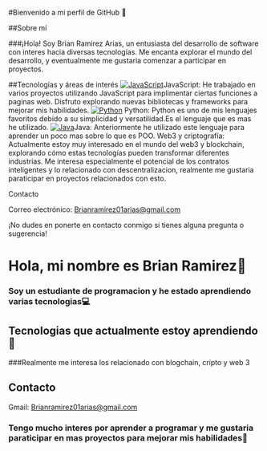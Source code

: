 #Bienvenido a mi perfil de GitHub 🚀

##Sobre mí

###¡Hola! Soy Brian Ramirez Arias, un entusiasta del desarrollo de software con interes hacia diversas tecnologías. Me encanta explorar el mundo del desarrollo, y eventualmente me gustaria comenzar a participar en proyectos. 

##Tecnologías y áreas de interés
[![JavaScript](https://img.shields.io/badge/JavaScript-F7DF1E?style=for-the-badge&logo=javascript&logoColor=white&labelColor=101010)]()JavaScript: He trabajado en varios proyectos utilizando JavaScript para implimentar ciertas funciones a paginas web. Disfruto explorando nuevas bibliotecas y frameworks para mejorar mis habilidades.
[![Python](https://img.shields.io/badge/Python-yellow?style=for-the-badge&logo=python&logoColor=white&labelColor=101010)]() Python: Python es uno de mis lenguajes favoritos debido a su simplicidad y versatilidad.Es el lenguaje que es mas he utilizado. 
[![Java](https://img.shields.io/badge/Java-007396?style=for-the-badge&logo=java&logoColor=white&labelColor=101010)]()Java: Anteriormente he utilizado este lenguaje para aprender un poco mas sobre lo que es POO.
Web3 y criptografía: Actualmente estoy muy interesado en el mundo del web3 y blockchain, explorando cómo estas tecnologías pueden transformar diferentes industrias. Me interesa especialmente el potencial de los contratos inteligentes y lo relacionado con  descentralizacion, realmente me gustaria paraticipar en proyectos relacionados con esto.

Contacto

Correo electrónico: Brianramirez01arias@gmail.com

¡No dudes en ponerte en contacto conmigo si tienes alguna pregunta o sugerencia!
# Hola, mi nombre es Brian Ramirez👋

### Soy un estudiante de programacion y he estado aprendiendo varias tecnologias💻


## Tecnologias que actualmente estoy aprendiendo 💾

###Realmente me interesa los relacionado con blogchain, cripto y web 3

## Contacto
Gmail: Brianramirez01arias@gmail.com

### Tengo mucho interes por aprender a programar y me gustaria paraticipar en mas proyectos para mejorar mis habilidades🌱 
   

<!--
**BraCR10/BraCR10** is a ✨ _special_ ✨ repository because its `README.md` (this file) appears on your GitHub profile.

Here are some ideas to get you started:

- 🔭 I’m currently working on ...
- 🌱 I’m currently learning ...
- 👯 I’m looking to collaborate on ...
- 🤔 I’m looking for help with ...
- 💬 Ask me about ...
- 📫 How to reach me: ...
- 😄 Pronouns: ...
- ⚡ Fun fact: ...
-->
